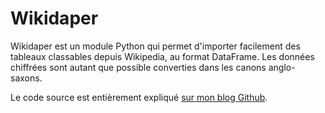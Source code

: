 # Wikidaper

Wikidaper est un module Python qui permet d'importer facilement des tableaux classables depuis Wikipedia, au format DataFrame. Les données chiffrées sont autant que possible converties dans les canons anglo-saxons.

Le code source est entièrement expliqué [sur mon blog Github](https://github.com/raphadasilva/blog_rdasilva/blob/master/bonnes_pratiques/wikidaper/Wikidaper_Introduction_aux_classes_Python_+_regex.ipynb).
